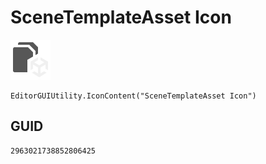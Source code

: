 # SceneTemplateAsset Icon
![](/img/SceneTemplateAsset%20Icon.png)

``` CSharp
EditorGUIUtility.IconContent("SceneTemplateAsset Icon")
```
## GUID
```
2963021738852806425
```
